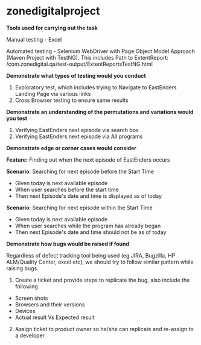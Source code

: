 # zonedigitalproject

**Tools used for carrying out the task**

Manual testing - Excel

Automated testing - Selenium WebDriver with Page Object Model Approach (Maven Project with TestNG). This includes Path to ExtentReport: /com.zonedigital.qa/test-output/ExtentReportsTestNG.html


**Demonstrate what types of testing would you conduct**
1. Exploratory test, which includes trying to Navigate to EastEnders Landing Page via various links
2. Cross Browser testing to ensure same results

**Demonstrate an understanding of the permutations and variations would you test**
1. Verifying EastEnders next episode via search box
2. Verifying EastEnders next episode via All programs


**Demonstrate edge or corner cases would consider**

**Feature:** Finding out when the next episode of EastEnders occurs

**Scenario**: Searching for next episode before the Start Time
* Given today is next available episode
* When user searches before the start time
* Then next Episode's date and time is displayed as of today

**Scenario**: Searching for next episode within the Start Time
* Given today is next available episode
* When user searches while the program has already began
* Then next Episode's date and time should not be as of today

**Demonstrate how bugs would be raised if found**

Regardless of defect tracking tool being used (eg JIRA, Bugzilla, HP ALM/Quality Center, excel etc), we should try to follow similar pattern while raising bugs.
1. Create a ticket and provide steps to replicate the bug, also include the following
* Screen shots
* Browsers and their versions
* Devices
* Actual result Vs Expected result
2. Assign ticket to product owner so he/she can replicate and re-assign to a developer


